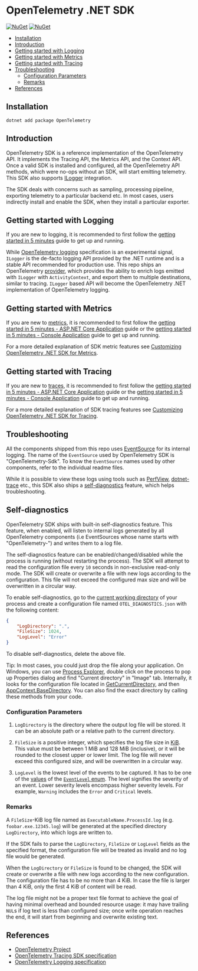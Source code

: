 # OpenTelemetry .NET SDK

[![NuGet](https://img.shields.io/nuget/v/OpenTelemetry.svg)](https://www.nuget.org/packages/OpenTelemetry)
[![NuGet](https://img.shields.io/nuget/dt/OpenTelemetry.svg)](https://www.nuget.org/packages/OpenTelemetry)

* [Installation](#installation)
* [Introduction](#introduction)
* [Getting started with Logging](#getting-started-with-logging)
* [Getting started with Metrics](#getting-started-with-metrics)
* [Getting started with Tracing](#getting-started-with-tracing)
* [Troubleshooting](#troubleshooting)
  * [Configuration Parameters](#configuration-parameters)
  * [Remarks](#remarks)
* [References](#references)

## Installation

```shell
dotnet add package OpenTelemetry
```

## Introduction

OpenTelemetry SDK is a reference implementation of the OpenTelemetry API. It
implements the Tracing API, the Metrics API, and the Context API.  Once a valid
SDK is installed and configured, all the OpenTelemetry API methods, which were
no-ops without an SDK, will start emitting telemetry.
This SDK also supports [ILogger](https://docs.microsoft.com/dotnet/api/microsoft.extensions.logging.ilogger)
integration.

The SDK deals with concerns such as sampling, processing pipeline, exporting
telemetry to a particular backend etc. In most cases, users indirectly install
and enable the SDK, when they install a particular exporter.

## Getting started with Logging

If you are new to logging, it is recommended to first follow the [getting
started in 5 minutes](../../docs/logs/getting-started/README.md) guide to get up
and running.

While [OpenTelemetry
logging](https://github.com/open-telemetry/opentelemetry-specification/blob/main/specification/logs/overview.md)
specification is an experimental signal, `ILogger` is the de-facto logging API
provided by the .NET runtime and is a stable API recommended for production use.
This repo ships an OpenTelemetry
[provider](https://docs.microsoft.com/dotnet/core/extensions/logging-providers),
which provides the ability to enrich logs emitted with `ILogger` with
`ActivityContext`, and export them to multiple destinations, similar to tracing.
`ILogger` based API will become the OpenTelemetry .NET implementation of
OpenTelemetry logging.

## Getting started with Metrics

If you are new to
[metrics](https://github.com/open-telemetry/opentelemetry-specification/blob/main/specification/metrics/sdk.md),
it is recommended to first follow the [getting started in 5 minutes - ASP.NET
Core Application](../../docs/metrics/getting-started-aspnetcore/README.md) guide
or the [getting started in 5 minutes - Console
Application](../../docs/metrics/getting-started-console/README.md) guide to get up
and running.

For a more detailed explanation of SDK metric features see [Customizing
OpenTelemetry .NET SDK for
Metrics](../../docs/metrics/customizing-the-sdk/README.md).

## Getting started with Tracing

If you are new to
[traces](https://github.com/open-telemetry/opentelemetry-specification/blob/main/specification/trace/sdk.md),
it is recommended to first follow the [getting started in 5 minutes - ASP.NET
Core Application](../../docs/trace/getting-started-aspnetcore/README.md) guide
or the [getting started in 5 minutes - Console
Application](../../docs/trace/getting-started-console/README.md) guide to get up
and running.

For a more detailed explanation of SDK tracing features see [Customizing
OpenTelemetry .NET SDK for
Tracing](../../docs/trace/customizing-the-sdk/README.md).

## Troubleshooting

All the components shipped from this repo uses
[EventSource](https://docs.microsoft.com/dotnet/api/system.diagnostics.tracing.eventsource)
for its internal logging. The name of the `EventSource` used by OpenTelemetry
SDK is "OpenTelemetry-Sdk". To know the `EventSource` names used by other
components, refer to the individual readme files.

While it is possible to view these logs using tools such as
[PerfView](https://github.com/microsoft/perfview),
[dotnet-trace](https://docs.microsoft.com/dotnet/core/diagnostics/dotnet-trace)
etc., this SDK also ships a [self-diagnostics](#self-diagnostics) feature, which
helps troubleshooting.

## Self-diagnostics

OpenTelemetry SDK ships with built-in self-diagnostics feature. This feature,
when enabled, will listen to internal logs generated by all OpenTelemetry
components (i.e EventSources whose name starts with "OpenTelemetry-") and writes
them to a log file.

The self-diagnostics feature can be enabled/changed/disabled while the process
is running (without restarting the process). The SDK will attempt to read the
configuration file every `10` seconds in non-exclusive read-only mode. The SDK
will create or overwrite a file with new logs according to the configuration.
This file will not exceed the configured max size and will be overwritten in a
circular way.

To enable self-diagnostics, go to the
[current working directory](https://en.wikipedia.org/wiki/Working_directory) of
your process and create a configuration file named `OTEL_DIAGNOSTICS.json` with
the following content:

```json
{
    "LogDirectory": ".",
    "FileSize": 1024,
    "LogLevel": "Error"
}
```

To disable self-diagnostics, delete the above file.

Tip: In most cases, you could just drop the file along your application.
On Windows, you can use [Process Explorer](https://docs.microsoft.com/sysinternals/downloads/process-explorer),
double click on the process to pop up Properties dialog and find "Current
directory" in "Image" tab.
Internally, it looks for the configuration file located in
[GetCurrentDirectory](https://docs.microsoft.com/dotnet/api/system.io.directory.getcurrentdirectory),
and then [AppContext.BaseDirectory](https://docs.microsoft.com/dotnet/api/system.appcontext.basedirectory).
You can also find the exact directory by calling these methods from your code.

### Configuration Parameters

1. `LogDirectory` is the directory where the output log file will be stored. It
   can be an absolute path or a relative path to the current directory.

2. `FileSize` is a positive integer, which specifies the log file size in
   [KiB](https://en.wikipedia.org/wiki/Kibibyte). This value must be between 1 MiB
   and 128 MiB (inclusive), or it will be rounded to the closest upper or lower
   limit. The log file will never exceed this configured size, and will be
   overwritten in a circular way.

3. `LogLevel` is the lowest level of the events to be captured. It has to be one
   of the
   [values](https://docs.microsoft.com/dotnet/api/system.diagnostics.tracing.eventlevel#fields)
   of the [`EventLevel`
   enum](https://docs.microsoft.com/dotnet/api/system.diagnostics.tracing.eventlevel).
   The level signifies the severity of an event. Lower severity levels encompass
   higher severity levels. For example, `Warning` includes the `Error` and
   `Critical` levels.

### Remarks

A `FileSize`-KiB log file named as `ExecutableName.ProcessId.log` (e.g.
`foobar.exe.12345.log`) will be generated at the specified directory
`LogDirectory`, into which logs are written to.

If the SDK fails to parse the `LogDirectory`, `FileSize` or `LogLevel` fields as
the specified format, the configuration file will be treated as invalid and no
log file would be generated.

When the `LogDirectory` or `FileSize` is found to be changed, the SDK will create
or overwrite a file with new logs according to the new configuration. The
configuration file has to be no more than 4 KiB. In case the file is larger than
4 KiB, only the first 4 KiB of content will be read.

The log file might not be a proper text file format to achieve the goal of having
minimal overhead and bounded resource usage: it may have trailing `NUL`s if log
text is less than configured size; once write operation reaches the end, it will
start from beginning and overwrite existing text.

## References

* [OpenTelemetry Project](https://opentelemetry.io/)
* [OpenTelemetry Tracing SDK specification](https://github.com/open-telemetry/opentelemetry-specification/blob/main/specification/trace/sdk.md)
* [OpenTelemetry Logging specification](https://github.com/open-telemetry/opentelemetry-specification/blob/main/specification/logs/overview.md)
